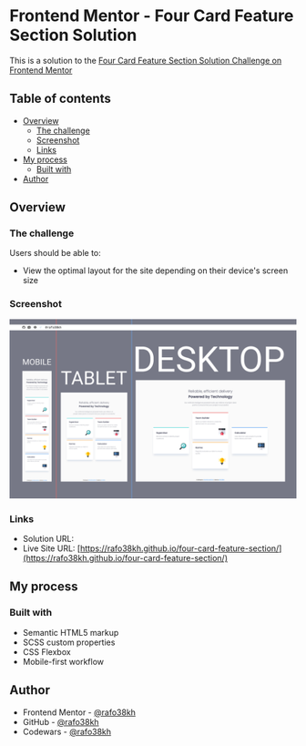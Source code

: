 # Frontend Mentor - Four Card Feature Section Solution

This is a solution to the [Four Card Feature Section Solution Challenge on Frontend Mentor](https://www.frontendmentor.io/challenges/four-card-feature-section-weK1eFYK)

## Table of contents

- [Overview](#overview)
  - [The challenge](#the-challenge)
  - [Screenshot](#screenshot)
  - [Links](#links)
- [My process](#my-process)
  - [Built with](#built-with)
- [Author](#author)

## Overview

### The challenge

Users should be able to:

- View the optimal layout for the site depending on their device's screen size

### Screenshot

![screenshot](./images/screenshot.png)

### Links

- Solution URL: []()
- Live Site URL: [https://rafo38kh.github.io/four-card-feature-section/](https://rafo38kh.github.io/four-card-feature-section/)

## My process

### Built with

- Semantic HTML5 markup
- SCSS custom properties
- CSS Flexbox
- Mobile-first workflow

## Author

- Frontend Mentor - [@rafo38kh](https://www.frontendmentor.io/profile/rafo38kh)
- GitHub - [@rafo38kh](https://github.com/rafo38kh)
- Codewars - [@rafo38kh](https://www.codewars.com/users/rafo38kh)
